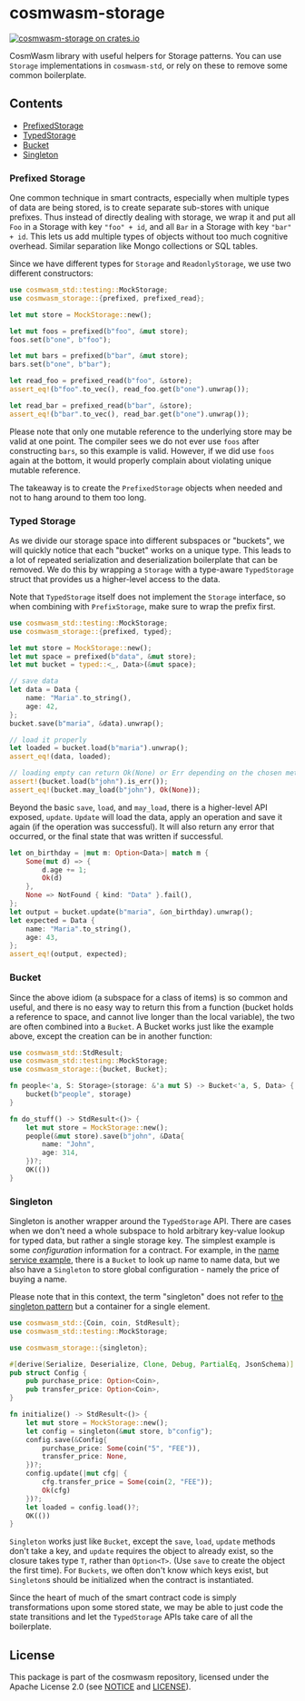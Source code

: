 # cosmwasm-storage

[![cosmwasm-storage on crates.io](https://img.shields.io/crates/v/cosmwasm-storage.svg)](https://crates.io/crates/cosmwasm-storage)

CosmWasm library with useful helpers for Storage patterns. You can use `Storage`
implementations in `cosmwasm-std`, or rely on these to remove some common
boilerplate.

## Contents

- [PrefixedStorage](#prefixed-storage)
- [TypedStorage](#typed-storage)
- [Bucket](#bucket)
- [Singleton](#singleton)

### Prefixed Storage

One common technique in smart contracts, especially when multiple types of data
are being stored, is to create separate sub-stores with unique prefixes. Thus
instead of directly dealing with storage, we wrap it and put all `Foo` in a
Storage with key `"foo" + id`, and all `Bar` in a Storage with key `"bar" + id`.
This lets us add multiple types of objects without too much cognitive overhead.
Similar separation like Mongo collections or SQL tables.

Since we have different types for `Storage` and `ReadonlyStorage`, we use two
different constructors:

```rust
use cosmwasm_std::testing::MockStorage;
use cosmwasm_storage::{prefixed, prefixed_read};

let mut store = MockStorage::new();

let mut foos = prefixed(b"foo", &mut store);
foos.set(b"one", b"foo");

let mut bars = prefixed(b"bar", &mut store);
bars.set(b"one", b"bar");

let read_foo = prefixed_read(b"foo", &store);
assert_eq!(b"foo".to_vec(), read_foo.get(b"one").unwrap());

let read_bar = prefixed_read(b"bar", &store);
assert_eq!(b"bar".to_vec(), read_bar.get(b"one").unwrap());
```

Please note that only one mutable reference to the underlying store may be valid
at one point. The compiler sees we do not ever use `foos` after constructing
`bars`, so this example is valid. However, if we did use `foos` again at the
bottom, it would properly complain about violating unique mutable reference.

The takeaway is to create the `PrefixedStorage` objects when needed and not to
hang around to them too long.

### Typed Storage

As we divide our storage space into different subspaces or "buckets", we will
quickly notice that each "bucket" works on a unique type. This leads to a lot of
repeated serialization and deserialization boilerplate that can be removed. We
do this by wrapping a `Storage` with a type-aware `TypedStorage` struct that
provides us a higher-level access to the data.

Note that `TypedStorage` itself does not implement the `Storage` interface, so
when combining with `PrefixStorage`, make sure to wrap the prefix first.

```rust
use cosmwasm_std::testing::MockStorage;
use cosmwasm_storage::{prefixed, typed};

let mut store = MockStorage::new();
let mut space = prefixed(b"data", &mut store);
let mut bucket = typed::<_, Data>(&mut space);

// save data
let data = Data {
    name: "Maria".to_string(),
    age: 42,
};
bucket.save(b"maria", &data).unwrap();

// load it properly
let loaded = bucket.load(b"maria").unwrap();
assert_eq!(data, loaded);

// loading empty can return Ok(None) or Err depending on the chosen method:
assert!(bucket.load(b"john").is_err());
assert_eq!(bucket.may_load(b"john"), Ok(None));
```

Beyond the basic `save`, `load`, and `may_load`, there is a higher-level API
exposed, `update`. `Update` will load the data, apply an operation and save it
again (if the operation was successful). It will also return any error that
occurred, or the final state that was written if successful.

```rust
let on_birthday = |mut m: Option<Data>| match m {
    Some(mut d) => {
        d.age += 1;
        Ok(d)
    },
    None => NotFound { kind: "Data" }.fail(),
};
let output = bucket.update(b"maria", &on_birthday).unwrap();
let expected = Data {
    name: "Maria".to_string(),
    age: 43,
};
assert_eq!(output, expected);
```

### Bucket

Since the above idiom (a subspace for a class of items) is so common and useful,
and there is no easy way to return this from a function (bucket holds a
reference to space, and cannot live longer than the local variable), the two are
often combined into a `Bucket`. A Bucket works just like the example above,
except the creation can be in another function:

```rust
use cosmwasm_std::StdResult;
use cosmwasm_std::testing::MockStorage;
use cosmwasm_storage::{bucket, Bucket};

fn people<'a, S: Storage>(storage: &'a mut S) -> Bucket<'a, S, Data> {
    bucket(b"people", storage)
}

fn do_stuff() -> StdResult<()> {
    let mut store = MockStorage::new();
    people(&mut store).save(b"john", &Data{
        name: "John",
        age: 314,
    })?;
    OK(())
}
```

### Singleton

Singleton is another wrapper around the `TypedStorage` API. There are cases when
we don't need a whole subspace to hold arbitrary key-value lookup for typed
data, but rather a single storage key. The simplest example is some
_configuration_ information for a contract. For example, in the
[name service example](https://github.com/CosmWasm/cosmwasm-examples/tree/master/nameservice),
there is a `Bucket` to look up name to name data, but we also have a `Singleton`
to store global configuration - namely the price of buying a name.

Please note that in this context, the term "singleton" does not refer to
[the singleton pattern](https://en.wikipedia.org/wiki/Singleton_pattern) but a
container for a single element.

```rust
use cosmwasm_std::{Coin, coin, StdResult};
use cosmwasm_std::testing::MockStorage;

use cosmwasm_storage::{singleton};

#[derive(Serialize, Deserialize, Clone, Debug, PartialEq, JsonSchema)]
pub struct Config {
    pub purchase_price: Option<Coin>,
    pub transfer_price: Option<Coin>,
}

fn initialize() -> StdResult<()> {
    let mut store = MockStorage::new();
    let config = singleton(&mut store, b"config");
    config.save(&Config{
        purchase_price: Some(coin("5", "FEE")),
        transfer_price: None,
    })?;
    config.update(|mut cfg| {
        cfg.transfer_price = Some(coin(2, "FEE"));
        Ok(cfg)
    })?;
    let loaded = config.load()?;
    OK(())
}
```

`Singleton` works just like `Bucket`, except the `save`, `load`, `update`
methods don't take a key, and `update` requires the object to already exist, so
the closure takes type `T`, rather than `Option<T>`. (Use `save` to create the
object the first time). For `Buckets`, we often don't know which keys exist, but
`Singleton`s should be initialized when the contract is instantiated.

Since the heart of much of the smart contract code is simply transformations
upon some stored state, we may be able to just code the state transitions and
let the `TypedStorage` APIs take care of all the boilerplate.

## License

This package is part of the cosmwasm repository, licensed under the Apache
License 2.0 (see [NOTICE](https://github.com/CosmWasm/cosmwasm/blob/main/NOTICE)
and [LICENSE](https://github.com/CosmWasm/cosmwasm/blob/main/LICENSE)).
